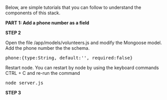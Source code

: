 Below, are simple tutorials that you can follow to understand the components of this stack.

<b>PART 1: Add a phone number as a field</b>

<b>STEP 2</b>

Open the file /app/models/volunteers.js and modify the Mongoose model. Add the phone number the the schema.

<pre>
phone:{type:String, default:'', required:false}
</pre>

Restart node. You can restart by node by using the keyboard commands CTRL + C and re-run the command <pre>node server.js</pre>

<b>STEP 3</b>
